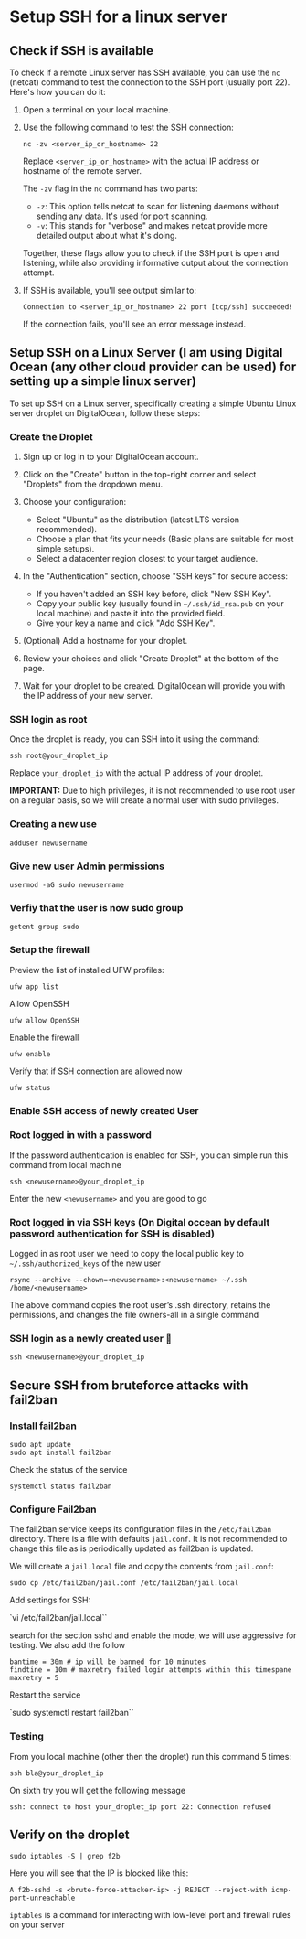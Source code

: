 # Setup SSH for a linux server

## Check if SSH is available

To check if a remote Linux server has SSH available, you can use the `nc` (netcat) command to test the connection to the SSH port (usually port 22). Here's how you can do it:

1. Open a terminal on your local machine.

2. Use the following command to test the SSH connection:

   ```
   nc -zv <server_ip_or_hostname> 22
   ```

   Replace `<server_ip_or_hostname>` with the actual IP address or hostname of the remote server.

   The `-zv` flag in the `nc` command has two parts:
   
   - `-z`: This option tells netcat to scan for listening daemons without sending any data. It's used for port scanning.
   - `-v`: This stands for "verbose" and makes netcat provide more detailed output about what it's doing.

   Together, these flags allow you to check if the SSH port is open and listening, while also providing informative output about the connection attempt.

3. If SSH is available, you'll see output similar to:

   ```
   Connection to <server_ip_or_hostname> 22 port [tcp/ssh] succeeded!
   ```

   If the connection fails, you'll see an error message instead.


## Setup SSH on a Linux Server (I am using Digital Ocean (any other cloud provider can be used) for setting up a simple linux server)

To set up SSH on a Linux server, specifically creating a simple Ubuntu Linux server droplet on DigitalOcean, follow these steps:

### Create the Droplet

1. Sign up or log in to your DigitalOcean account.

2. Click on the "Create" button in the top-right corner and select "Droplets" from the dropdown menu.

3. Choose your configuration:
   - Select "Ubuntu" as the distribution (latest LTS version recommended).
   - Choose a plan that fits your needs (Basic plans are suitable for most simple setups).
   - Select a datacenter region closest to your target audience.

4. In the "Authentication" section, choose "SSH keys" for secure access:
   - If you haven't added an SSH key before, click "New SSH Key".
   - Copy your public key (usually found in `~/.ssh/id_rsa.pub` on your local machine) and paste it into the provided field.
   - Give your key a name and click "Add SSH Key".

5. (Optional) Add a hostname for your droplet.

6. Review your choices and click "Create Droplet" at the bottom of the page.

7. Wait for your droplet to be created. DigitalOcean will provide you with the IP address of your new server.


### SSH login as root

Once the droplet is ready, you can SSH into it using the command:
   ```
   ssh root@your_droplet_ip
   ```

   Replace `your_droplet_ip` with the actual IP address of your droplet.

**IMPORTANT:** Due to high privileges, it is not recommended to use root user on a regular basis, so we will create a normal user with sudo privileges.

### Creating a new use 

```
adduser newusername
```

### Give new user Admin permissions

```
usermod -aG sudo newusername
```

### Verfiy that the user is now sudo group

```
getent group sudo
```

### Setup the firewall

Preview the list of installed UFW profiles:

```
ufw app list
```

Allow OpenSSH

```
ufw allow OpenSSH
```

Enable the firewall

```
ufw enable
```

Verify that if SSH connection are allowed now

```
ufw status
```

### Enable SSH access of newly created User

### Root logged in with a password

If the password authentication is enabled for SSH, you can simple run this command from local machine

```
ssh <newusername>@your_droplet_ip
```

Enter the new `<newusername>` and you are good to go

### Root logged in via SSH keys (On Digital occean by default password authentication for SSH is disabled)

Logged in as root user we need to copy the local public key to `~/.ssh/authorized_keys` of the new user

`rsync --archive --chown=<newusername>:<newusername> ~/.ssh /home/<newusername>`

The above command copies the root user’s .ssh directory, retains the permissions, and changes the file owners-all in a single command


### SSH login as a newly created user 🎉

`ssh <newusername>@your_droplet_ip`


## Secure SSH from bruteforce attacks with fail2ban

### Install fail2ban

```
sudo apt update
sudo apt install fail2ban
````

Check the status of the service

`systemctl status fail2ban`

### Configure Fail2ban

The fail2ban service keeps its configuration files in the `/etc/fail2ban` directory. There is a file
with defaults `jail.conf`. It is not recommended to change this file as is periodically updated as fail2ban is 
updated.

We will create a `jail.local` file and copy the contents from `jail.conf`:

`sudo cp /etc/fail2ban/jail.conf /etc/fail2ban/jail.local`

Add settings for SSH:

`vi /etc/fail2ban/jail.local``

search for the section sshd and enable the mode, we will use aggressive for testing. We also add the follow

```
bantime = 30m # ip will be banned for 10 minutes
findtine = 10m # maxretry failed login attempts within this timespane
maxretry = 5
```

Restart the service

`sudo systemctl restart fail2ban``


### Testing

From you local machine (other then the droplet) run this command 5 times:


`ssh bla@your_droplet_ip`

On sixth try you will get the following message

`ssh: connect to host your_droplet_ip port 22: Connection refused`

## Verify on the droplet

`sudo iptables -S | grep f2b`


Here you will see that the IP is blocked like this:

`A f2b-sshd -s <brute-force-attacker-ip> -j REJECT --reject-with icmp-port-unreachable`


`iptables` is a command for interacting with low-level port and firewall rules on your server
